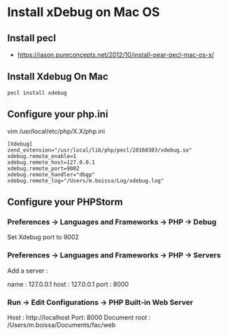 # Install xDebug on Mac OS

## Install pecl
- https://jason.pureconcepts.net/2012/10/install-pear-pecl-mac-os-x/

## Install Xdebug On Mac
```pecl install xdebug```

## Configure your php.ini

vim /usr/local/etc/php/X.X/php.ini
```
[Xdebug]
zend_extension="/usr/local/lib/php/pecl/20160303/xdebug.so"
xdebug.remote_enable=1
xdebug.remote_host=127.0.0.1
xdebug.remote_port=9002
xdebug.remote_handler="dbgp"
xdebug.remote_log="/Users/m.boissa/Log/xdebug.log"
```

## Configure your PHPStorm

### Preferences -> Languages and Frameworks -> PHP -> Debug

Set Xdebug port to 9002

### Preferences -> Languages and Frameworks -> PHP -> Servers

Add a server :

name : 127.0.0.1
host : 127.0.0.1
port : 8000

### Run -> Edit Configurations -> PHP Built-in Web Server

Host : http://localhost
Port: 8000
Document root : /Users/m.boissa/Documents/fac/web

